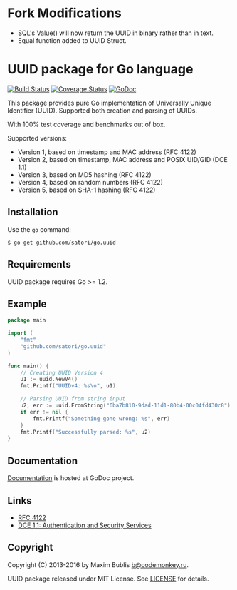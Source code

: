 # Fork Modifications

* SQL's Value() will now return the UUID in binary rather than in text.
* Equal function added to UUID Struct.

# UUID package for Go language

[![Build Status](https://travis-ci.org/satori/go.uuid.png?branch=master)](https://travis-ci.org/satori/go.uuid)
[![Coverage Status](https://coveralls.io/repos/github/satori/go.uuid/badge.svg?branch=master)](https://coveralls.io/github/satori/go.uuid)
[![GoDoc](http://godoc.org/github.com/satori/go.uuid?status.png)](http://godoc.org/github.com/satori/go.uuid)

This package provides pure Go implementation of Universally Unique Identifier (UUID). Supported both creation and parsing of UUIDs.

With 100% test coverage and benchmarks out of box.

Supported versions:
* Version 1, based on timestamp and MAC address (RFC 4122)
* Version 2, based on timestamp, MAC address and POSIX UID/GID (DCE 1.1)
* Version 3, based on MD5 hashing (RFC 4122)
* Version 4, based on random numbers (RFC 4122)
* Version 5, based on SHA-1 hashing (RFC 4122)

## Installation

Use the `go` command:

	$ go get github.com/satori/go.uuid

## Requirements

UUID package requires Go >= 1.2.

## Example

```go
package main

import (
	"fmt"
	"github.com/satori/go.uuid"
)

func main() {
	// Creating UUID Version 4
	u1 := uuid.NewV4()
	fmt.Printf("UUIDv4: %s\n", u1)

	// Parsing UUID from string input
	u2, err := uuid.FromString("6ba7b810-9dad-11d1-80b4-00c04fd430c8")
	if err != nil {
		fmt.Printf("Something gone wrong: %s", err)
	}
	fmt.Printf("Successfully parsed: %s", u2)
}
```

## Documentation

[Documentation](http://godoc.org/github.com/satori/go.uuid) is hosted at GoDoc project.

## Links
* [RFC 4122](http://tools.ietf.org/html/rfc4122)
* [DCE 1.1: Authentication and Security Services](http://pubs.opengroup.org/onlinepubs/9696989899/chap5.htm#tagcjh_08_02_01_01)

## Copyright

Copyright (C) 2013-2016 by Maxim Bublis <b@codemonkey.ru>.

UUID package released under MIT License.
See [LICENSE](https://github.com/satori/go.uuid/blob/master/LICENSE) for details.
